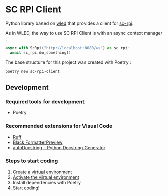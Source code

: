 # SC RPI Client

Python library based on [wled](https://pypi.org/project/wled/) that provides a client for [sc-rpi](https://github.com/brunopk/sc-rpi).

As in WLED, the way to use SC RPI Client is with an async context manager :

```python
async with ScRpi("http://localhost:8080/ws") as sc_rpi:
  await sc_rpi.do_something()
```

The base structure for this project was created with Poetry :

```bash
poetry new sc-rpi-client
```

## Development

### Required tools for development

- Poetry

### Recommended extensions for Visual Code

- [Ruff](https://marketplace.visualstudio.com/items?itemName=charliermarsh.ruff)
- [Black FormatterPreview](https://marketplace.visualstudio.com/items?itemName=ms-python.black-formatter)
- [autoDocstring - Python Docstring Generator](https://marketplace.visualstudio.com/items?itemName=njpwerner.autodocstring)

### Steps to start coding

1. [Create a virtual environment](doc/virtual_environments.md#creating-virtual-environments)
2. [Activate the virtual environment](doc/virtual_environments.md#activating-the-environment)
3. Install dependencies with Poetry
4. Start coding!

